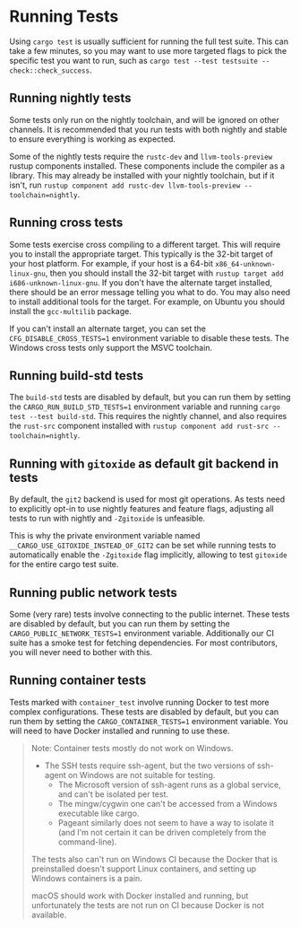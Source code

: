 # Running Tests

Using `cargo test` is usually sufficient for running the full test suite. This
can take a few minutes, so you may want to use more targeted flags to pick the
specific test you want to run, such as `cargo test --test testsuite
-- check::check_success`.

## Running nightly tests

Some tests only run on the nightly toolchain, and will be ignored on other
channels. It is recommended that you run tests with both nightly and stable to
ensure everything is working as expected.

Some of the nightly tests require the `rustc-dev` and `llvm-tools-preview`
rustup components installed. These components include the compiler as a
library. This may already be installed with your nightly toolchain, but if it
isn't, run `rustup component add rustc-dev llvm-tools-preview
--toolchain=nightly`.

## Running cross tests

Some tests exercise cross compiling to a different target. This will require
you to install the appropriate target. This typically is the 32-bit target of
your host platform. For example, if your host is a 64-bit
`x86_64-unknown-linux-gnu`, then you should install the 32-bit target with
`rustup target add i686-unknown-linux-gnu`. If you don't have the alternate
target installed, there should be an error message telling you what to do. You
may also need to install additional tools for the target. For example, on Ubuntu
you should install the `gcc-multilib` package.

If you can't install an alternate target, you can set the
`CFG_DISABLE_CROSS_TESTS=1` environment variable to disable these tests. The
Windows cross tests only support the MSVC toolchain.

## Running build-std tests

The `build-std` tests are disabled by default, but you can run them by setting
the `CARGO_RUN_BUILD_STD_TESTS=1` environment variable and running `cargo test
--test build-std`. This requires the nightly channel, and also requires the
`rust-src` component installed with `rustup component add rust-src
--toolchain=nightly`.

## Running with `gitoxide` as default git backend in tests

By default, the `git2` backend is used for most git operations. As tests need to explicitly
opt-in to use nightly features and feature flags, adjusting all tests to run with nightly
and `-Zgitoxide` is unfeasible.

This is why the private environment variable named `__CARGO_USE_GITOXIDE_INSTEAD_OF_GIT2` can be
set while running tests to automatically enable the `-Zgitoxide` flag implicitly, allowing to
test `gitoxide` for the entire cargo test suite.

## Running public network tests

Some (very rare) tests involve connecting to the public internet.
These tests are disabled by default,
but you can run them by setting the `CARGO_PUBLIC_NETWORK_TESTS=1` environment variable.
Additionally our CI suite has a smoke test for fetching dependencies.
For most contributors, you will never need to bother with this.

## Running container tests

Tests marked with `container_test` involve running Docker to test more complex configurations.
These tests are disabled by default,
but you can run them by setting the `CARGO_CONTAINER_TESTS=1` environment variable.
You will need to have Docker installed and running to use these.

> Note: Container tests mostly do not work on Windows.
> * The SSH tests require ssh-agent, but the two versions of ssh-agent
> on Windows are not suitable for testing.
>     * The Microsoft version of ssh-agent runs as a global service, and can't be isolated per test.
>     * The mingw/cygwin one can't be accessed from a Windows executable like cargo.
>     * Pageant similarly does not seem to have a way to isolate it (and I'm not certain it can be driven completely from the command-line).
>
> The tests also can't run on Windows CI because the Docker that is preinstalled doesn't support Linux containers, and setting up Windows containers is a pain.
>
> macOS should work with Docker installed and running,
> but unfortunately the tests are not run on CI because Docker is not available.
